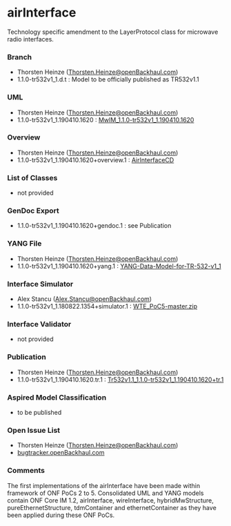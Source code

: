 # airInterface
Technology specific amendment to the LayerProtocol class for microwave radio interfaces.

### Branch
- Thorsten Heinze (Thorsten.Heinze@openBackhaul.com)
- 1.1.0-tr532v1_1.d.t : Model to be officially published as TR532v1.1

### UML
- Thorsten Heinze (Thorsten.Heinze@openBackhaul.com)
- 1.1.0-tr532v1_1.190410.1620 : [MwIM_1.1.0-tr532v1_1.190410.1620](./MwIM_1.1.0-tr532v1_1.190410.1620.zip)

### Overview 
- Thorsten Heinze (Thorsten.Heinze@openBackhaul.com)
- 1.1.0-tr532v1_1.190410.1620+overview.1 : [AirInterfaceCD](./AirInterfaceCD.PNG)

### List of Classes
- not provided

### GenDoc Export
- 1.1.0-tr532v1_1.190410.1620+gendoc.1 : see Publication

### YANG File
- Thorsten Heinze (Thorsten.Heinze@openBackhaul.com)
- 1.1.0-tr532v1_1.190410.1620+yang.1 : [YANG-Data-Model-for-TR-532-v1_1](./YANG-Data-Model-for-TR-532-v1_1.zip)

### Interface Simulator
- Alex Stancu (Alex.Stancu@openBackhaul.com)
- 1.1.0-tr532v1_1.180822.1354+simulator.1 : [WTE_PoC5-master.zip](./WTE_PoC5-master.zip)

### Interface Validator
- not provided

### Publication
- Thorsten Heinze (Thorsten.Heinze@openBackhaul.com)
- 1.1.0-tr532v1_1.190410.1620.tr.1 : [Tr532v1.1_1.1.0-tr532v1_1.190410.1620+tr.1](./Tr532v1.1_1.1.0-tr532v1_1.190410.1620+tr.1.pdf)

### Aspired Model Classification
- to be published

### Open Issue List
- Thorsten Heinze (Thorsten.Heinze@openBackhaul.com)
- [bugtracker.openBackhaul.com](https://bugtracker.openBackhaul.com)

### Comments
The first implementations of the airInterface have been made within framework of ONF PoCs 2 to 5. Consolidated UML and YANG models contain ONF Core IM 1.2, airInterface, wireInterface, hybridMwStructure, pureEthernetStructure, tdmContainer and ethernetContainer as they have been applied during these ONF PoCs.
